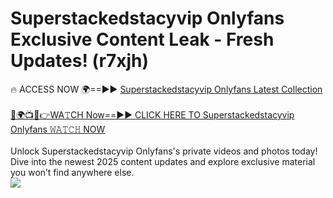 # Superstackedstacyvip Onlyfans Exclusive Content Leak - Fresh Updates! (r7xjh)

🔥 ACCESS NOW 🌍==►► <a href="https://tinyurl.com/kvy9nzfs" rel="nofollow">Superstackedstacyvip Onlyfans Latest Collection</a>
<br><br>
[🔴🌍📺📱👉WA𝚃CH Now==►► CLICK HERE TO Superstackedstacyvip Onlyfans 𝚆𝙰𝚃𝙲𝙷 NOW](https://tinyurl.com/kvy9nzfs)
<br><br>
Unlock Superstackedstacyvip Onlyfans's private videos and photos today! Dive into the newest 2025 content updates and explore exclusive material you won’t find anywhere else.
<br>
<a href="https://tinyurl.com/kvy9nzfs" rel="nofollow" data-target="animated-image.originalLink"><img src="https://camo.githubusercontent.com/8a4f000d20f83aca3bf7ec5f350d767afa0574a8a352519fd8cfa583a6f93a33/68747470733a2f2f692e696d6775722e636f6d2f644a486b345a712e676966" data-canonical-src="https://i.imgur.com/dJHk4Zq.gif" style="max-width: 100%; display: inline-block;" data-target="animated-image.originalImage"></a>
<br>
